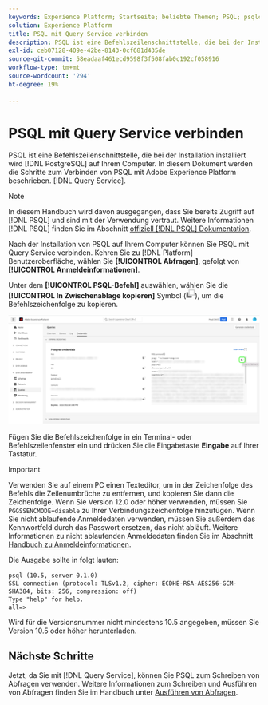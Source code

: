 ```yaml
---
keywords: Experience Platform; Startseite; beliebte Themen; PSQL; psqlconnect zu Query Service; Query Service; Query Service;
solution: Experience Platform
title: PSQL mit Query Service verbinden
description: PSQL ist eine Befehlszeilenschnittstelle, die bei der Installation von PostgreSQL auf Ihrem Computer bereitgestellt wird. Sie können es installieren, indem Sie die nachfolgenden Anweisungen befolgen.
exl-id: ceb07128-409e-42be-8143-0cf681d435de
source-git-commit: 58eadaaf461ecd9598f3f508fab0c192cf058916
workflow-type: tm+mt
source-wordcount: '294'
ht-degree: 19%

---
```


# PSQL mit Query Service verbinden

PSQL ist eine Befehlszeilenschnittstelle, die bei der Installation installiert wird [!DNL PostgreSQL] auf Ihrem Computer. In diesem Dokument werden die Schritte zum Verbinden von PSQL mit Adobe Experience Platform beschrieben. [!DNL Query Service].

>[!NOTE]
>
> In diesem Handbuch wird davon ausgegangen, dass Sie bereits Zugriff auf [!DNL PSQL] und sind mit der Verwendung vertraut. Weitere Informationen [!DNL PSQL] finden Sie im Abschnitt [offiziell [!DNL PSQL] Dokumentation](https://www.postgresql.org/docs/current/app-psql.html).

Nach der Installation von PSQL auf Ihrem Computer können Sie PSQL mit Query Service verbinden. Kehren Sie zu [!DNL Platform] Benutzeroberfläche, wählen Sie **[!UICONTROL Abfragen]**, gefolgt von **[!UICONTROL Anmeldeinformationen]**.

Unter dem **[!UICONTROL PSQL-Befehl]** auswählen, wählen Sie die **[!UICONTROL In Zwischenablage kopieren]** Symbol (![Kopiersymbol](../images/clients/psql/copy-icon.png)), um die Befehlszeichenfolge zu kopieren.

![Die Registerkarte &quot;Dashboard-Anmeldedaten für Abfragen&quot;mit dem Kopiersymbol wird hervorgehoben.](../images/clients/psql/connect-bi.png)

Fügen Sie die Befehlszeichenfolge in ein Terminal- oder Befehlszeilenfenster ein und drücken Sie die Eingabetaste **Eingabe** auf Ihrer Tastatur.

>[!IMPORTANT]
>
>Verwenden Sie auf einem PC einen Texteditor, um in der Zeichenfolge des Befehls die Zeilenumbrüche zu entfernen, und kopieren Sie dann die Zeichenfolge. Wenn Sie Version 12.0 oder höher verwenden, müssen Sie `PGGSSENCMODE=disable` zu Ihrer Verbindungszeichenfolge hinzufügen. Wenn Sie nicht ablaufende Anmeldedaten verwenden, müssen Sie außerdem das Kennwortfeld durch das Passwort ersetzen, das nicht abläuft. Weitere Informationen zu nicht ablaufenden Anmeldedaten finden Sie im Abschnitt [Handbuch zu Anmeldeinformationen](../ui/credentials.md).

Die Ausgabe sollte in folgt lauten:

```shell
psql (10.5, server 0.1.0)
SSL connection (protocol: TLSv1.2, cipher: ECDHE-RSA-AES256-GCM-SHA384, bits: 256, compression: off)
Type "help" for help.
all=>
```

Wird für die Versionsnummer nicht mindestens 10.5 angegeben, müssen Sie Version 10.5 oder höher herunterladen.

## Nächste Schritte

Jetzt, da Sie mit [!DNL Query Service], können Sie PSQL zum Schreiben von Abfragen verwenden. Weitere Informationen zum Schreiben und Ausführen von Abfragen finden Sie im Handbuch unter [Ausführen von Abfragen](../best-practices/writing-queries.md).
